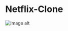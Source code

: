 # Netflix-Clone
![image alt](https://github.com/user-attachments/assets/92918f9c-794c-48a4-b7de-b46558d34293)
